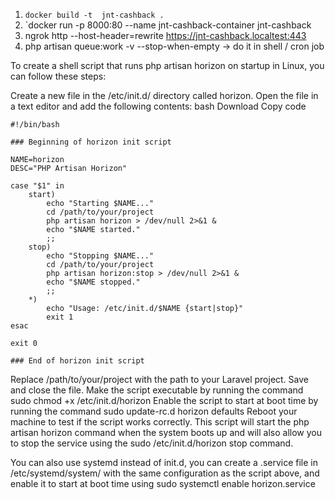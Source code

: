 

1. `docker build -t  jnt-cashback .`
2.  `docker run -p 8000:80 --name jnt-cashback-container jnt-cashback
3.  ngrok http --host-header=rewrite https://jnt-cashback.localtest:443
4. php artisan queue:work -v --stop-when-empty -> do it in shell / cron job 


To create a shell script that runs php artisan horizon on startup in Linux, you can follow these steps:

Create a new file in the /etc/init.d/ directory called horizon.
Open the file in a text editor and add the following contents:
bash
Download
Copy code
```
#!/bin/bash

### Beginning of horizon init script

NAME=horizon
DESC="PHP Artisan Horizon"

case "$1" in
    start)
        echo "Starting $NAME..."
        cd /path/to/your/project
        php artisan horizon > /dev/null 2>&1 &
        echo "$NAME started."
        ;;
    stop)
        echo "Stopping $NAME..."
        cd /path/to/your/project
        php artisan horizon:stop > /dev/null 2>&1 &
        echo "$NAME stopped."
        ;;
    *)
        echo "Usage: /etc/init.d/$NAME {start|stop}"
        exit 1
esac

exit 0

### End of horizon init script
```
Replace /path/to/your/project with the path to your Laravel project.
Save and close the file.
Make the script executable by running the command sudo chmod +x /etc/init.d/horizon
Enable the script to start at boot time by running the command sudo update-rc.d horizon defaults
Reboot your machine to test if the script works correctly.
This script will start the php artisan horizon command when the system boots up and will also allow you to stop the service using the sudo /etc/init.d/horizon stop command.

You can also use systemd instead of init.d, you can create a .service file in /etc/systemd/system/ with the same configuration as the script above, and enable it to start at boot time using sudo systemctl enable horizon.service
